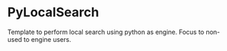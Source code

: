 # PyLocalSearch

Template to perform local search using python as engine. Focus to non-used to engine users.
